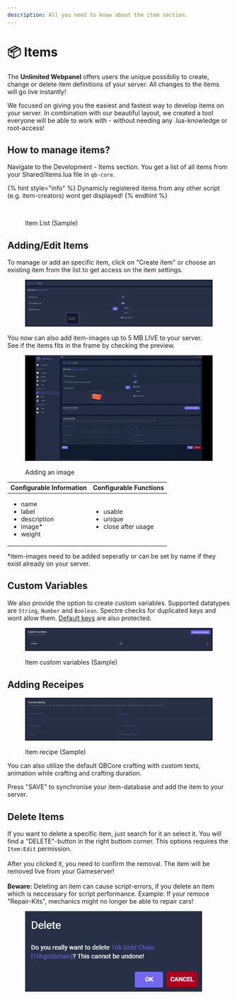 ```yaml
---
description: All you need to know about the item section.
---
```


# 📦 Items

The **Unlimited Webpanel** offers users the unique possibiliy to create, change or delete item definitions of your server. All changes to the items will go live instantly!&#x20;

We focused on giving you the easiest and fastest way to develop items on your server. In combination with our beautiful layout, we created a tool everyone will be able to work with              - without needing any .lua-knowledge or root-access!&#x20;

## **How to manage items?**

Navigate to the Development - Items section. You get a list of all items from your Shared/Items.lua file in `qb-core`.

{% hint style="info" %}
Dynamicly registered items from any other script (e.g. item-creators) wont get displayed!
{% endhint %}

<figure><img src="../../.gitbook/assets/itemübersicht.PNG" alt=""><figcaption><p>Item List (Sample)</p></figcaption></figure>

## Adding/Edit Items

To manage or add an specific item, click on "Create item" or choose an existing item from the list to get access on the item settings.&#x20;

<figure><img src="../../.gitbook/assets/items.png" alt=""><figcaption></figcaption></figure>

You now can also add item-images up to 5 MB LIVE to your server.  \
See if the items fits in the frame by checking the preview.

<figure><img src="../../.gitbook/assets/Unlimited-1.gif" alt=""><figcaption><p>Adding an image</p></figcaption></figure>

| Configurable Information                                                               | Configurable Functions                                            |
| -------------------------------------------------------------------------------------- | ----------------------------------------------------------------- |
| <ul><li>name</li><li>label</li><li>description</li><li>image*</li><li>weight</li></ul> | <ul><li>usable</li><li>unique</li><li>close after usage</li></ul> |

\*item-images need to be added seperatly or can be set by name if they exist already on your server.

## Custom Variables

We also provide the option to create custom variables. Supported datatypes are `String`, `Number` and `Boolean`. Spectre checks for duplicated keys and wont allow them. [Default keys](./#adding-items) are also protected.

<figure><img src="../../.gitbook/assets/item_custom_vars.PNG" alt=""><figcaption><p>Item custom variables (Sample)</p></figcaption></figure>

## Adding Receipes

<figure><img src="../../.gitbook/assets/items2.PNG" alt=""><figcaption><p>Item recipe (Sample)</p></figcaption></figure>

You can also utilize the default QBCore crafting with custom texts, animation while crafting and crafting duration.

Press "SAVE" to synchronise your item-database and add the item to your server.

## Delete Items

If you want to delete a specific item, just search for it an select it. You will find a "DELETE"-button in the right buttom corner. This options requires the `Item:Edit` permission.\
\
After you clicked it, you need to confirm the removal. The item will be removed live from your Gameserver!\
\
**Beware:** Deleting an item can cause script-errors, if you delete an item which is neccessary for script performance. Example: If your remoce "Repair-Kits", mechanics might no longer be able to repair cars!

<figure><img src="../../.gitbook/assets/deleteitem.PNG" alt=""><figcaption></figcaption></figure>

